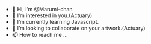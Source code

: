 - 👋 Hi, I’m @Marumi-chan
- 👀 I’m interested in you.(Actuary)
- 🌱 I’m currently learning Javascript.
- 💞️ I’m looking to collaborate on your artwork.(Actuary)
- 📫 How to reach me ...

<!---
Marumi-chan/Marumi-chan is a ✨ special ✨ repository because its `README.md` (this file) appears on your GitHub profile.
You can click the Preview link to take a look at your changes.
--->
